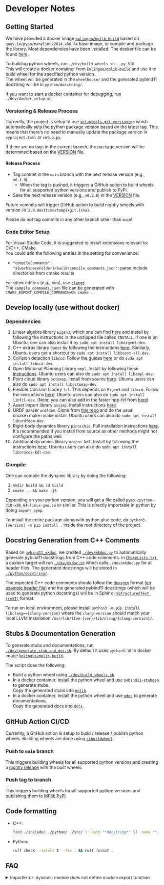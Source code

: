 # Developer Notes

## Getting Started

We have provided a docker image [`kolinguo/mplib-build`](https://hub.docker.com/r/kolinguo/mplib-build) based on
`quay.io/pypa/manylinux2014_x86_64` base image, to compile and package the library.
Most dependencies have been installed.
The docker file can be found [here](../docker/Dockerfile).

To building python wheels, run `./dev/build_wheels.sh --py 310`  
This will create a docker container from [`kolinguo/mplib-build`](https://hub.docker.com/r/kolinguo/mplib-build)
and use it to build wheel for the specified python version.  
The wheel will be generated in the `wheelhouse/` and the generated pybind11 docstring
will be in `python/docstring/`.

If you want to start a docker container for debugging, run `./dev/docker_setup.sh`

### Versioning & Release Process
Currently, the project is setup to use [`setuptools-git-versioning`](https://setuptools-git-versioning.readthedocs.io/en/v1.13.5/schemas/tag/tag_release.html)
which automatically sets the python package version based on the latest tag.
This means that there's no need to manually update the package version in `pyproject.toml` or `setup.py`.

If there are no tags in the current branch, the package version will be determined based on the
[VERSION](VERSION) file.

#### Release Process
* Tag commit in the `main` branch with the next release version (e.g., `v0.1.0`).
  * When the tag is pushed, it triggers a GitHub action to build wheels
  for all supported python versions and publish to PyPI.
* Save the next release version (e.g., `v0.2.0`) in the [VERSION](VERSION) file.

Future commits will trigger GitHub action to build nightly wheels with version `v0.2.0.dev{timestamp}+git.{sha}`.

Please do not tag commits in any other branch other than `main`!

### Code Editor Setup

For Visual Studio Code, it is suggested to install extensions relevant to: C/C++, CMake.  
You could add the following entries in the setting for convenience:

- `"compileCommands": "${workspaceFolder}/build/compile_commands.json"`:
parse include directories from cmake results

For other editors (*e.g.*, vim), use [`clangd`](https://clangd.llvm.org/design/compile-commands).  
The `compile_commands.json` file can be generated with
`CMAKE_EXPORT_COMPILE_COMMANDS=ON cmake ..`

## Develop locally (use without docker)

### Dependencies

1. Linear algebra library `Eigen3`, which one can find [here](https://eigen.tuxfamily.org/index.php?title=Main_Page) and install by following the instructions in the unzipped file called `INSTALL`. If one is on Ubuntu, one can also install it by `sudo apt install libeigen3-dev`.
2. C++ extras library `Boost` by following the instructions [here](https://www.boost.org/doc/libs/1_76_0/more/getting_started/unix-variants.html). Similarly, Ubuntu users get a shortcut by `sudo apt install libboost-all-dev`.
3. Collision detection `libccd`. Follow the guides [here](https://github.com/danfis/libccd#compile-and-install) or do `sudo apt install libccd-dev`.
4. Open Motional Planning Library `ompl`. Install by following these [instructions](https://ompl.kavrakilab.org/installation.html). Ubuntu users can also do `sudo apt install libompl-dev`.
5. Point cloud library `octomap`. Install from source [here](https://github.com/OctoMap/octomap.git). Ubuntu users can also do `sudo apt install liboctomap-dev`.
6. Flexible Collision Library `fcl`. This depends on `Eigen3` and `libccd`. Follow the instructions [here](https://github.com/flexible-collision-library/fcl/blob/master/INSTALL). Ubuntu users can also do `sudo apt install libfcl-dev`. (Note: you can also add in the faster hpp-fcl from [here](https://github.com/humanoid-path-planner/hpp-fcl/blob/devel/INSTALL))
7. Asset import library `assimp`. Install instructions [here](https://github.com/assimp/assimp/blob/master/Build.md)
8. URDF parser `urdfdom`. Clone from [this repo](https://github.com/ros/urdfdom) and do the usual cmake+make+make install. Ubuntu users can also do `sudo apt install liburdfdom-dev`.
9. Rigid-body dynamics library `pinocchio`. Full installation instructions [here](https://stack-of-tasks.github.io/pinocchio/download.html). It's recommended if you install from source as other methods might not configure the paths well.
10. Additional dynamics library `orocos_kdl`. Install by following the instructions [here](https://github.com/orocos/orocos_kinematics_dynamics/blob/master/orocos_kdl/INSTALL.md). Ubuntu users can also do `sudo apt install liborocos-kdl-dev`.

### Compile

One can compile the dynamic library by doing the following:

1. `mkdir build && cd build`
2. `cmake .. && make -j8`

Depending on your python version, you will get a file called `pymp.cpython-310-x86_64-linux-gnu.so` or similar. This is directly importable in python by doing `import pymp`.

To install the entire package along with python glue code, do `python3.[version] -m pip install .` inside the root directory of the project.

## Docstring Generation from C++ Comments
Based on [`pybind11_mkdoc`](https://github.com/pybind/pybind11_mkdoc), we created
[`./dev/mkdoc.py`](./mkdoc.py) to automatically generate pybind11 docstrings from
C++ code comments. In [`CMakeLists.txt`](../CMakeLists.txt), a custom target will run
[`./dev/mkdoc.sh`](./mkdoc.sh) which calls `./dev/mkdoc.py` for all header files.
The generated docstrings will be stored in [`./python/docstring/`](../python/docstring/).

The expected C++ code comments should follow the [`doxygen`](https://doxygen.nl/manual/docblocks.html) format
([an example header file](./test_mkdoc/mplib_sample/sample_header.h))
and the generated pybind11 docstrings (which will be used to generate python docstrings)
will be in Sphinx [`reStructuredText (reST)`](https://www.sphinx-doc.org/en/master/usage/restructuredtext/index.html) format.

To run on local environment, please install `python3 -m pip install libclang=={clang-version}`
where the `clang-version` should match your local LLVM installation
`/usr/lib/llvm-{ver}/lib/clang/{clang-version}/`.

## Stubs & Documentation Generation

To generate stubs and documentations, run [`./dev/generate_stub_and_doc.sh`](./generate_stub_and_doc.sh).
By default it uses `python3.10` in docker image [`kolinguo/mplib-build`](https://hub.docker.com/r/kolinguo/mplib-build).

The script does the following:
* Build a python wheel using [`./dev/build_wheels.sh`](./build_wheels.sh).
* In a docker container, install the python wheel and
use [`pybind11-stubgen`](https://github.com/sizmailov/pybind11-stubgen)
to generate stubs.  
Copy the generated stubs into [`mplib`](../mplib/).
* In a docker container, install the python wheel and
use [`pdoc`](https://pdoc.dev/docs/pdoc.html) to generate documentations.  
Copy the generated docs into [`docs`](../docs/).

## GitHub Action CI/CD
Currently, a GitHub action is setup to build / release / publish python wheels.
Building wheels are done using [`cibuildwheel`](https://cibuildwheel.readthedocs.io/en/stable/#how-it-works).

### Push to `main` branch
This triggers building wheels for all supported python versions and
creating a [nightly release](https://github.com/haosulab/MPlib/releases/tag/nightly)
with the built wheels.

### Push tag to branch
This triggers building wheels for all supported python versions and
publishing them to [MPlib PyPI](https://pypi.org/p/mplib/).

## Code formatting
* C++:
  ```bash
  find ./include/ ./python/ ./src/ ! -path "*docstring*" \( -name "*.h" -o -name "*.cpp" -o -name "*.hpp" \) -exec clang-format -i {} \;
  ```
* Python:
  ```bash
  ruff check --select I --fix . && ruff format .
  ```

## FAQ

<details>
<summary>ImportError: dynamic module does not define module export function</summary>

Please check whether your extension file `*.so` has the same name as `PYBIND11_MODULE(*, m)`

</details>
